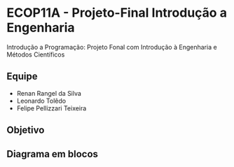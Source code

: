 # ECOP11A - Projeto-Final Introdução a Engenharia
Introdução a Programação: Projeto Fonal com Introdução à Engenharia e Métodos Científicos

## Equipe

- Renan Rangel da Silva 
- Leonardo Tolêdo
- Felipe Pellizzari Teixeira

## Objetivo

## Diagrama em blocos
[]()
